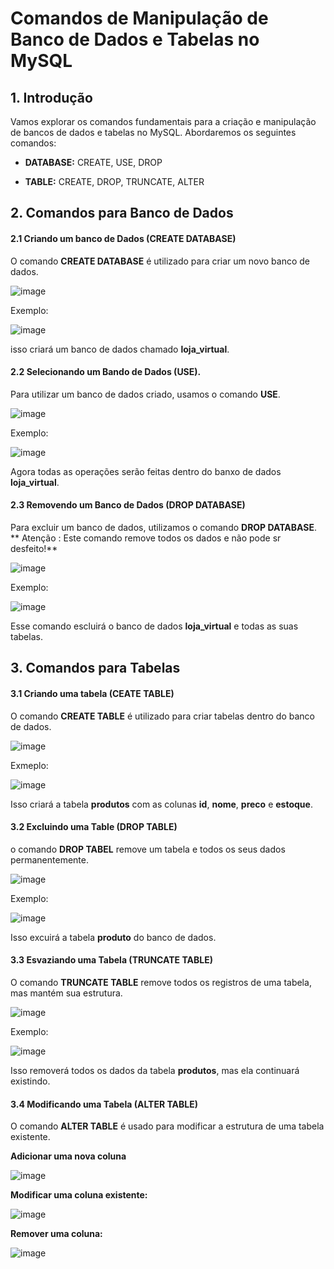 # Comandos de Manipulação de Banco de Dados e Tabelas no MySQL

## 1. Introdução
Vamos explorar os comandos fundamentais para a criação e manipulação de bancos de dados e tabelas no MySQL. Abordaremos os seguintes comandos:

* **DATABASE:** CREATE, USE, DROP

* **TABLE:** CREATE, DROP, TRUNCATE, ALTER

## 2. Comandos para Banco de Dados

#### 2.1 Criando um banco de Dados (CREATE DATABASE)

O comando **CREATE DATABASE** é utilizado para criar um novo banco de dados.

![image](https://github.com/user-attachments/assets/6d534c08-be23-4b85-b377-5becb7c36a15)

Exemplo:

![image](https://github.com/user-attachments/assets/edf61a3e-cbb2-4d1e-9756-04e5f0d0b093)

isso criará um banco de dados chamado **loja_virtual**.

#### 2.2 Selecionando um Bando de Dados (USE).

Para utilizar um banco de dados criado, usamos o comando **USE**.

![image](https://github.com/user-attachments/assets/20e0d6ed-121b-4ceb-91fc-69a6459b6e74)

Exemplo:

![image](https://github.com/user-attachments/assets/f3bba377-8ca4-4346-b48a-b6798788a02d)

Agora todas as operações serão feitas dentro do banxo de dados **loja_virtual**.

#### 2.3 Removendo um Banco de Dados (DROP DATABASE)

Para excluir um banco de dados, utilizamos o comando **DROP DATABASE**. ** Atenção : Este comando remove todos os dados e não pode sr desfeito!**

![image](https://github.com/user-attachments/assets/168683c1-4fb3-4fb1-8a5b-0ccfcf0850a3)

Exemplo:

![image](https://github.com/user-attachments/assets/baadbdcf-7424-48f4-b46f-8a3d70fcfbf8)

Esse comando escluirá o banco de dados **loja_virtual** e todas as suas tabelas.


## 3. Comandos para Tabelas

#### 3.1  Criando uma tabela (CEATE TABLE)

O comando **CREATE TABLE** é utilizado para criar tabelas dentro do banco de dados.

![image](https://github.com/user-attachments/assets/25e2d211-d5b7-4c87-9973-c3992b020671)


Exmeplo:

![image](https://github.com/user-attachments/assets/1df7414c-2ed9-4977-9d45-bbf3b80055d6)

Isso criará a tabela **produtos** com as colunas **id**, **nome**, **preco** e **estoque**.

#### 3.2 Excluindo uma Table (DROP TABLE)

o comando **DROP TABEL** remove um tabela e todos os seus dados permanentemente.

![image](https://github.com/user-attachments/assets/7151fe4c-df94-483b-9866-4601154b7c94)


Exemplo:

![image](https://github.com/user-attachments/assets/132fc556-65dd-464b-8401-d850392cb7a7)

Isso excuirá a tabela **produto** do banco de dados.

#### 3.3 Esvaziando uma Tabela (TRUNCATE TABLE)

O comando **TRUNCATE TABLE** remove todos os registros de uma tabela, mas mantém sua estrutura.

![image](https://github.com/user-attachments/assets/51cd4ec4-7129-4347-8917-3916dc1a851b)

Exemplo:

![image](https://github.com/user-attachments/assets/9622a1c8-adbc-45d5-9bbc-4ba1cfadd931)

Isso removerá todos os dados da tabela **produtos**, mas ela continuará existindo.

#### 3.4 Modificando uma Tabela (ALTER TABLE)

O comando **ALTER TABLE** é usado para modificar a estrutura de uma tabela existente.

**Adicionar uma nova coluna**

![image](https://github.com/user-attachments/assets/399fbea8-e1b8-48d2-82c0-a57edc2c3a74)


**Modificar uma coluna existente:**

![image](https://github.com/user-attachments/assets/7e73ff56-2790-4a7b-bc72-c38a63fc6a80)


**Remover uma coluna:**

![image](https://github.com/user-attachments/assets/e703aca5-5f85-45fa-bb3a-a2fcbcd73a96)








